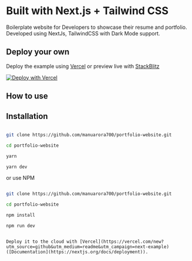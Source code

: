 # Built with Next.js + Tailwind CSS 

Boilerplate website for Developers to showcase their resume and
portfolio.
Developed using NextJs, TailwindCSS with Dark Mode support.

## Deploy your own

Deploy the example using [Vercel](https://vercel.com?utm_source=github&utm_medium=readme&utm_campaign=next-example) or preview live with [StackBlitz](https://stackblitz.com/github/vercel/next.js/tree/canary/examples/with-tailwindcss)

[![Deploy with Vercel](https://vercel.com/button)](https://vercel.com/new/git/external?repository-url=https://github.com/vercel/next.js/tree/canary/examples/with-tailwindcss&project-name=with-tailwindcss&repository-name=with-tailwindcss)

## How to use

## Installation

```bash

git clone https://github.com/manuarora700/portfolio-website.git

cd portfolio-website

yarn

yarn dev

```

or use NPM

```bash

git clone https://github.com/manuarora700/portfolio-website.git

cd portfolio-website

npm install

npm run dev

```
```

Deploy it to the cloud with [Vercel](https://vercel.com/new?utm_source=github&utm_medium=readme&utm_campaign=next-example) ([Documentation](https://nextjs.org/docs/deployment)).
